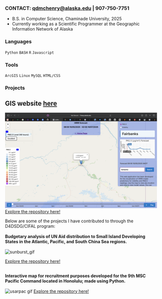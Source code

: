 ### CONTACT: qdmchenry@alaska.edu | 907-750-7751 <br>
- B.S. in Computer Science, Chaminade University, 2025
- Currently working as a Scientific Programmer at the Geographic Information Network of Alaska
### Languages <br>
`Python` `BASH` `R` `Javascript`  <br>
### Tools
`ArcGIS` `Linux` `MySQL` `HTML/CSS`
### Projects
## GIS website [here](fireaq.alaska.edu)

![ss](https://github.com/QuinnMcHenry/FireAQ-Website/blob/25ee8233dea27934ff886141afc71afd3e26d9ba/site_screenshot.png)
[Explore the repository here!](https://github.com/QuinnMcHenry/FireAQ-Website)

Below are some of the projects I have contributed to through the D4DSDG/CIFAL program:<br><br>
<b>Budgetary analysis of UN Aid distribution to Small Island Developing States in the Atlantic, Pacific, and South China Sea regions.</b><br><br>
![sunburst_gif](https://github.com/QuinnMcHenry/QuinnMcHenry/assets/113555832/848654f1-ea17-48e7-a369-17225407ef10) <br>

[Explore the repository here!](https://github.com/NSF-ALL-SPICE-Alliance/CIFAL-Honolulu-ROI-SIDS)<br><br>

<b>Interactive map for recruitment purposes developed for the 9th MSC Pacific Command located in Honolulu; made using Python.</b><br><br>
![usarpac gif](https://github.com/user-attachments/assets/42412dd0-a440-402b-af2d-dd4109ca4c14)
[Explore the repository here!](https://github.com/QuinnMcHenry/USARPAC_Map)<br><br>


